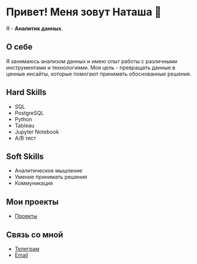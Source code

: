 # Привет! Меня зовут Наташа 👋

Я - **Аналитик данных**.

## О себе
Я занимаюсь анализом данных и имею опыт работы с различными инструментами и технологиями. Моя цель - превращать данные в ценные инсайты, которые помогают принимать обоснованные решения.

## Hard Skills
- SQL
- PostgreSQL
- Python
- Tableau
- Jupyter Notebook
- А/B тест

## Soft Skills
- Аналитическое мышление
- Умение принимать решения
- Коммуникация

## Мои проекты
- [Проекты](https://github.com/NatalyaMoroz/Practicum_projects)

## Связь со мной
- [Телеграм](https://t.me/@Frost_Nat)
- [Email](mailto:natalia_oleneva@gmail.com)
